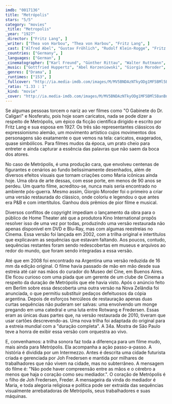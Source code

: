 ```yaml
---
imdb: "0017136"
title: "Metrópolis"
stars: "5/5"
category: "movies"
_title: "Metropolis"
_year: "1927"
_director: ["Fritz Lang", ]
_writer: ["Thea von Harbou", "Thea von Harbou", "Fritz Lang", ]
_cast: ["Alfred Abel", "Gustav Fröhlich", "Rudolf Klein-Rogge", "Fritz Rasp", "Theodor Loos", "Erwin Biswanger", "Heinrich George", "Brigitte Helm", "Fritz Alberti", ]
_countries: ["Germany", ]
_languages: ["German", ]
_cinematographer: ["Karl Freund", "Günther Rittau", "Walter Ruttmann", ]
_music: ["Gottfried Huppertz", "Abel Korzeniowski", "Giorgio Moroder", "Peter Osborne", "Bernd Schultheis", "Benjamin Speed", "Wetfish", ]
_genres: ["Drama", ]
_runtimes: ["153", ]
_fullcover: "http://ia.media-imdb.com/images/M/MV5BNDAzNTkyODg1MF5BMl5BanBnXkFtZTgwMDA3NDkwMDE@.jpg"
_ratio: "1.33 : 1"
_kind: "movie"
_cover: "http://ia.media-imdb.com/images/M/MV5BNDAzNTkyODg1MF5BMl5BanBnXkFtZTgwMDA3NDkwMDE@._V1._SX90_SY140_.jpg"
---
```

Se algumas pessoas torcem o nariz ao ver filmes como "O Gabinete do Dr. Caligari" e Nosferatu, pois hoje soam caricatos, nada se pode dizer a respeito de Metrópolis, um épico da ficção científica dirigido e escrito por Fritz Lang e sua esposa em 1927. Os três são representantes clássicos do expressionismo alemão, um movimento artístico cujos movimentos dos personagens são exatamente o que vemos na tela: caricatos, exagerados, quase simbólicos. Para filmes mudos da época, um prato cheio para entreter e ainda capturar a essência das palavras que não saem da boca dos atores.

No caso de Metrópolis, é uma produção cara, que envolveu centenas de figurantes e cenários ao fundo belissimamente desenhados, além de diversos efeitos visuais que tornam criações como Maria icônicas ainda hoje. Uma obra de arte dessas, com esse porte, em menos de 90 anos se perdeu. Um quarto filme, acreditou-se, nunca mais seria encontrado no ambiente pós-guerra. Mesmo assim, Giorgio Moroder foi o primeiro a criar uma versão restaurada do clássico, onde coloriu e legendou o que antes era P&B e com intertítulos. Ganhou dois prêmios de pior filme e musical.

Diversos conflitos de copyright impediam o lançamento da obra para o público de Home Theater até que a produtora Kino International propôs resolver isso de uma vez por todas, produzindo uma versão restaurada não apenas disponível em DVD e Blu-Ray, mas com algumas reestreias no Cinema. Essa versão foi lançada em 2002, com a trilha original e intertítulos que explicavam as sequências que estavam faltando. Aos poucos, contudo, sequências restantes foram sendo redescobertas em museus e arquivos ao redor do mundo, que foram sendo integradas a essa versão.

Até que em 2008 foi encontrado na Argentina uma versão reduzida de 16 mm da edição original. O filme havia passado de mão em mão desde sua estreia até cair nas mãos do curador do Museo del Cine, em Buenos Aires. Ele ficou curioso com uma piada que um gerente de um clube de Cinema a respeito da duração de Metrópolis que ele havia visto. Após o anúncio feito em Berlim sobre essa descoberta uma outra versão na Nova Zelândia foi anunciada, o que permitiu substituir pedaços defeituosos da cópia argentina. Depois de esforços hercúleos de restauração apenas duas curtas sequências não puderam ser salvas: uma envolvendo um monge pregando em uma catedral e uma luta entre Rotwang e Fredersen. Essas eram as únicas duas partes que, na versão restaurada de 2010, tiveram que usar cartões descrevendo-as. Uma nova trilha foi adaptada do original para a estreia mundial com a "duração completa". A 34a. Mostra de São Paulo teve a honra de exibir essa versão com orquestra ao vivo.

E, convenhamos: a trilha sonora faz toda a diferença para um filme mudo, mais ainda para Metrópolis. Ela acompanha a ação passo-a-passo. A história é dividida por um Intermezzo. Antes é descrita uma cidade futurista criada e gerenciada por Joh Fredersen e mantida por milhares de trabalhadores que não vivem na cidade, mas no subterrâneo. A mensagem do filme é: "Não pode haver compreensão entre as mãos e o cérebro a menos que haja o coração como seu mediador.". O coração de Metrópolis é o filho de Joh Fredersen, Freder. A mensageira da vinda do mediador é Maria, e toda alegoria religiosa e política pode ser extraída das sequências visualmente arrebatadoras de Metrópolis, seus trabalhadores e suas máquinas.
